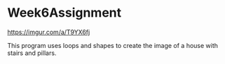 # Week6Assignment

https://imgur.com/a/T9YX6fj

This program uses loops and shapes to create the image of a house with stairs and pillars.
